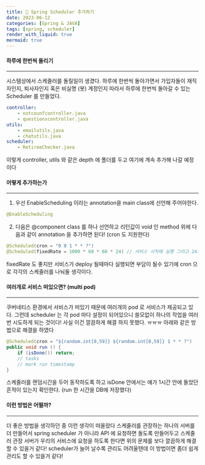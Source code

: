 ```yaml
---
title: 🐽 Spring Scheduler 추가하기
date: 2023-06-12
categories: [Spring & JAVA]
tags: [spring, scheduler]
render_with_liquid: true
mermaid: true
---
```

#### 하루에 한번씩 돌리기
---
시스템상에서 스케줄러를 돌릴일이 생겼다.
하루에 한번씩 돌아가면서 가입자들이 재직자인지, 퇴사자인지 혹은 비실명 (봇) 계정인지
따라서 하루에 한번씩 돌아갈 수 있는 Scheduler 를 만들었다.

```yaml
controller:
	- notcounfcontroller.java
	- questionscontroller.java
utils:
	- emailutils.java
	- chatutils.java 
scheduler:
	- RetireeChecker.java

```
이렇게 controller, utils 와 같은 depth 에 폴더를 두고 여기에 계속 추가해 나갈 예정이다

#### 어떻게 추가하는가
---
1. 우선 EnableScheduling 이라는 annotation을 main class에 선언해 주어야한다.

```java
@EnableScheduling
```
2. 다음은 @component class 를 하나 선언하고 리턴값이 void 인 method 위에 다음과 같이 annotation 을 추가하면 된다! (cron 도 지원한다)

```java
@Scheduled(cron = "0 0 1 * * ?")
@Scheduled(fixedRate = 1000 * 60 * 60 * 24) // 서비스 시작때 실행 그리고 24시간마다 실행
```

fixedRate 도 좋지만 서비스가 deploy 될때마다 실행되면 부담이 될수 있기에 cron 으로 각각의 스케줄러를 나눠둘 생각이다.

#### 여러개로 서비스 떠있으면? (multi pod)
---
쿠버네티스 환경에서 서비스가 떠있기 때문에 여러개의 pod 로 서비스가 제공되고 있다. 그런데 scheduler 는 각 pod 마다 설정이 되어있으니 쓸모없이 하나의 작업을 여러번 시도하게 되는 것이다!
사실 이건 깔끔하게 해결 하지 못했다. ㅠㅠㅠ 아래와 같은 방법으로 해결을 하였다

```java
@Scheduled(cron = "${random.int[0,59]} ${random.int[0,59]} 1 * * ?")
public void run () {
	if (isDone()) return;
	// tasks
	// mark run timestamp
}
```

스케줄러를 랜덤시간을 두어 동작하도록 하고 isDone 안에서는 얘가 1시간 안에 돌았던 흔적이 있는지 확인한다. (run 한 시간을  DB에 저장했다)

#### 이런 방법은 어떨까?
---
더 좋은 방법을 생각하던 중 이런 생각이 떠올랐다
스케줄러를 관장하는 하나의 서버를 더 만들어서 spring scheduler 가 아니라 API 에 요청하면 돌도록 만들어두고
스케줄러 관장 서버가 우리의 서비스에 요청을 하도록 한다면 위의 문제를 보다 깔끔하게 해결 할 수 있을거 같다!
scheduler가 늘어 날수록 관리도 어려울텐데 이 방법이면 좀더 쉽게 관리도 할 수 있을거 같다!